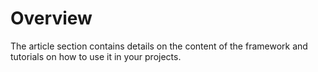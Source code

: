 # Overview

The article section contains details on the content of the framework and tutorials on how to use it in your projects.
